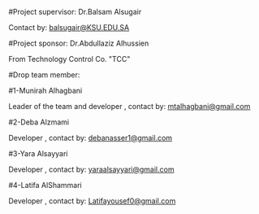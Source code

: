 #Project supervisor: Dr.Balsam Alsugair 

Contact by: balsugair@KSU.EDU.SA

#Project sponsor: Dr.Abdullaziz Alhussien 

From Technology Control Co. "TCC"

#Drop team member: 

#1-Munirah Alhagbani

Leader of the team and developer , contact by: mtalhagbani@gmail.com

#2-Deba Alzmami

Developer , contact by: debanasser1@gmail.com

#3-Yara Alsayyari 	

Developer , contact by: yaraalsayyari@gmail.com

#4-Latifa AlShammari 

Developer , contact by: Latifayousef0@gmail.com



